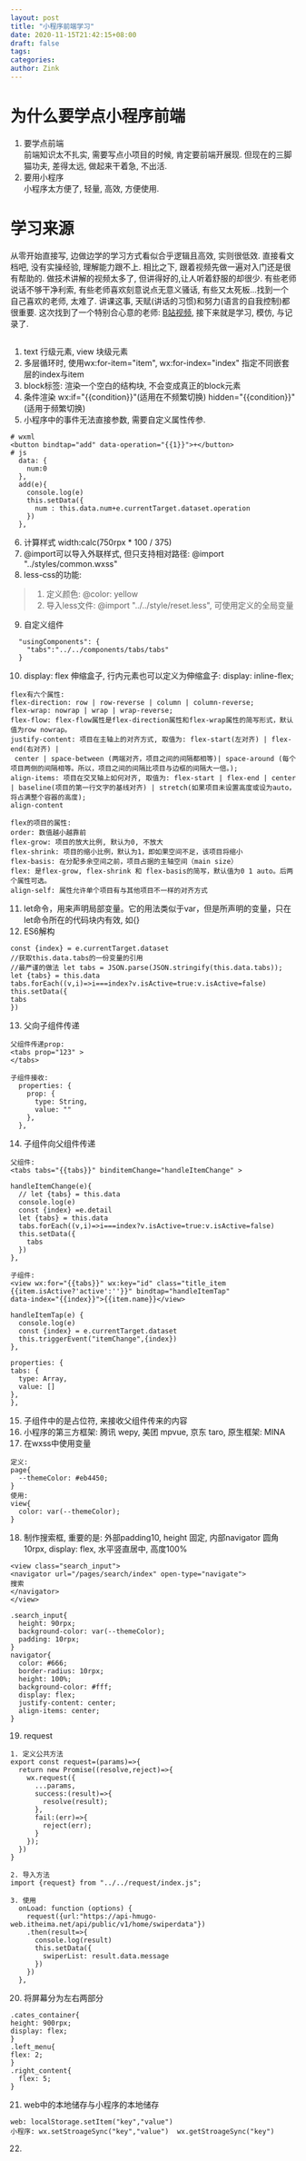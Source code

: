 ```yaml
---
layout: post
title: "小程序前端学习"
date: 2020-11-15T21:42:15+08:00
draft: false
tags: 
categories:
author: Zink
---
```

# 为什么要学点小程序前端
1. 要学点前端  
前端知识太不扎实, 需要写点小项目的时候, 肯定要前端开展现. 但现在的三脚猫功夫, 差得太远, 做起来干着急, 不出活.
2. 要用小程序  
小程序太方便了, 轻量, 高效, 方便使用.
# 学习来源  
从零开始直接写, 边做边学的学习方式看似合乎逻辑且高效, 实则很低效. 直接看文档吧, 没有实操经验, 理解能力跟不上. 相比之下, 跟着视频先做一遍对入门还是很有帮助的.
做技术讲解的视频太多了, 但讲得好的,让人听着舒服的却很少. 有些老师说话不够干净利索, 有些老师喜欢刻意说点无意义骚话, 有些又太死板...找到一个自己喜欢的老师, 太难了.
讲课这事, 天赋(讲话的习惯)和努力(语言的自我控制)都很重要. 这次找到了一个特别合心意的老师: [B站视频](https://www.bilibili.com/video/BV1nE41117BQ?p=12),
接下来就是学习, 模仿, 与记录了.
## 
1. text 行级元素, view 块级元素
2. 多层循环时, 使用wx:for-item="item", wx:for-index="index" 指定不同嵌套层的index与item
3. block标签: 渲染一个空白的结构块, 不会变成真正的block元素
4. 条件渲染 wx:if="{{condition}}"(适用在不频繁切换)   hidden="{{condition}}"(适用于频繁切换)
5. 小程序中的事件无法直接参数, 需要自定义属性传参.
```
# wxml 
<button bindtap="add" data-operation="{{1}}">+</button>
# js
  data: {
    num:0
  },
  add(e){
    console.log(e)
    this.setData({
      num : this.data.num+e.currentTarget.dataset.operation
    })
  },
```
6. 计算样式 width:calc(750rpx * 100 / 375)
7. @import可以导入外联样式, 但只支持相对路径: @import "../styles/common.wxss"
8. less-css的功能: 
> 1) 定义颜色: @color: yellow
> 2) 导入less文件: @import "../../style/reset.less", 可使用定义的全局变量
9. 自定义组件
```
  "usingComponents": {
    "tabs":"../../components/tabs/tabs"
  }
```
10. display: flex  伸缩盒子, 行内元素也可以定义为伸缩盒子:   display: inline-flex;
```
flex有六个属性: 
flex-direction: row | row-reverse | column | column-reverse;
flex-wrap: nowrap | wrap | wrap-reverse;
flex-flow: flex-flow属性是flex-direction属性和flex-wrap属性的简写形式，默认值为row nowrap。
justify-content: 项目在主轴上的对齐方式, 取值为: flex-start(左对齐) | flex-end(右对齐) |
 center | space-between (两端对齐，项目之间的间隔都相等)| space-around (每个项目两侧的间隔相等。所以，项目之间的间隔比项目与边框的间隔大一倍。);
align-items: 项目在交叉轴上如何对齐, 取值为: flex-start | flex-end | center | baseline(项目的第一行文字的基线对齐) | stretch(如果项目未设置高度或设为auto，将占满整个容器的高度);
align-content

flex的项目的属性:
order: 数值越小越靠前
flex-grow: 项目的放大比例, 默认为0, 不放大
flex-shrink: 项目的缩小比例，默认为1，即如果空间不足，该项目将缩小
flex-basis: 在分配多余空间之前，项目占据的主轴空间（main size）
flex: 是flex-grow, flex-shrink 和 flex-basis的简写，默认值为0 1 auto。后两个属性可选。
align-self: 属性允许单个项目有与其他项目不一样的对齐方式
```
11. let命令，用来声明局部变量。它的用法类似于var，但是所声明的变量，只在let命令所在的代码块内有效, 如{}
12. ES6解构
```
const {index} = e.currentTarget.dataset
//获取this.data.tabs的一份变量的引用
//最严谨的做法 let tabs = JSON.parse(JSON.stringify(this.data.tabs));
let {tabs} = this.data 
tabs.forEach((v,i)=>i===index?v.isActive=true:v.isActive=false)
this.setData({
tabs
})
```
13. 父向子组件传递
```
父组件传递prop:
<tabs prop="123" >
</tabs>

子组件接收:
  properties: {
    prop: {
      type: String,
      value: ""
    },
  },
```
14. 子组件向父组件传递
```
父组件:
<tabs tabs="{{tabs}}" binditemChange="handleItemChange" >

handleItemChange(e){
  // let {tabs} = this.data 
  console.log(e)
  const {index} =e.detail
  let {tabs} = this.data
  tabs.forEach((v,i)=>i===index?v.isActive=true:v.isActive=false)
  this.setData({
    tabs
  })
},

子组件:
<view wx:for="{{tabs}}" wx:key="id" class="title_item {{item.isActive?'active':''}}" bindtap="handleItemTap" 
data-index="{{index}}">{{item.name}}</view>

handleItemTap(e) {
  console.log(e)
  const {index} = e.currentTarget.dataset
  this.triggerEvent("itemChange",{index})
},

properties: {
tabs: {
  type: Array,
  value: []
},
},
```
15. 子组件中的<slot></slot>是占位符, 来接收父组件传来的内容
16. 小程序的第三方框架: 腾讯 wepy, 美团 mpvue, 京东 taro, 原生框架: MINA
17. 在wxss中使用变量
```
定义:
page{
  --themeColor: #eb4450;
}
使用:
view{
  color: var(--themeColor);
}
```
18. 制作搜索框, 重要的是: 外部padding10, height 固定, 内部navigator 圆角10rpx, display: flex, 水平竖直居中, 高度100%
```
<view class="search_input">
<navigator url="/pages/search/index" open-type="navigate">
搜索
</navigator>
</view>

.search_input{
  height: 90rpx;
  background-color: var(--themeColor);
  padding: 10rpx;
}
navigator{
  color: #666;
  border-radius: 10rpx;
  height: 100%;
  background-color: #fff;
  display: flex;
  justify-content: center;
  align-items: center;
}
```
19. request
```
1. 定义公共方法
export const request=(params)=>{
  return new Promise((resolve,reject)=>{
    wx.request({
      ...params,
      success:(result)=>{
        resolve(result);
      },
      fail:(err)=>{
        reject(err);
      }
    });
  })
}

2. 导入方法
import {request} from "../../request/index.js";

3. 使用
  onLoad: function (options) {
    request({url:"https://api-hmugo-web.itheima.net/api/public/v1/home/swiperdata"})
    .then(result=>{
      console.log(result)
      this.setData({
        swiperList: result.data.message
      })
    })
  },
```
20. 将屏幕分为左右两部分
```
.cates_container{
height: 900rpx;
display: flex;
}
.left_menu{
flex: 2;
}
.right_content{
  flex: 5;
}

```
21. web中的本地储存与小程序的本地储存
```
web: localStorage.setItem("key","value")
小程序: wx.setStroageSync("key","value")  wx.getStroageSync("key")
```
22. 
